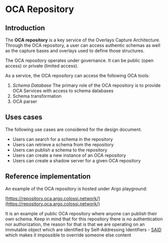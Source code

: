 # OCA Repository

## Introduction


The **OCA repository** is a key service of the Overlays Capture Architecture.
Through the OCA repository, a user can access authentic schemas as well as the
capture bases and overlays used to define those structures.

The OCA repository operates under governance. It can be public (open access) or
private (limited access).

As a service, the OCA repository can access the following OCA tools:
1. *Schema Database* The primary role of the OCA repository is to provide OCA Services with access to schema databases
2. Schema transformation
3. OCA parser


## Uses cases

The following use cases are considered for the design document.

- Users can search for a schema in the repository
- Users can retrieve a schema from the repository
- Users can publish a schema to the repository
- Users can create a new instance of an OCA repository
- Users can create a shadow server for a given OCA repository


## Reference implementation

An example of the OCA repository is hosted under Argo playground:

[https://repository.oca.argo.colossi.network/](https://repository.oca.argo.colossi.network/)

It is an example of public OCA repository where anyone can publish their own
schema. Keep in mind that for this repository there is no authentication nor
authorization, the reason for that is that we are operating on an immutable
object which are identified by Self-Addressing Identifiers -
[SAID](https://datatracker.ietf.org/doc/html/draft-ssmith-said) which makes it
impossible to override someone else content
